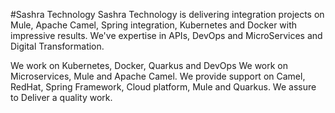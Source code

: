 
#Sashra Technology
Sashra Technology is delivering integration projects on Mule, Apache Camel, Spring integration, Kubernetes and Docker with impressive results. 
We've expertise in APIs, DevOps and MicroServices and Digital Transformation.

We work on Kubernetes, Docker, Quarkus and DevOps
We work on Microservices, Mule and Apache Camel.
We provide support on Camel, RedHat, Spring Framework, Cloud platform, Mule and Quarkus.
We assure to Deliver a quality work.
